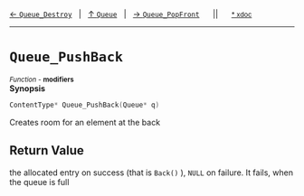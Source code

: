 [&#8592; `Queue_Destroy`](HTL_queue.t.h--queue--queue_destroy.md)&nbsp;&nbsp;&nbsp;|&nbsp;&nbsp;&nbsp;[&#8593; `Queue`](HTL_queue.t.h--queue.md)&nbsp;&nbsp;&nbsp;|&nbsp;&nbsp;&nbsp;[&#8594; `Queue_PopFront`](HTL_queue.t.h--queue--queue_popfront.md)&nbsp;&nbsp;&nbsp;&nbsp;&nbsp;&nbsp;||&nbsp;&nbsp;&nbsp;&nbsp;&nbsp;&nbsp;<small>[\* xdoc](../xdoc/HTL_queue.t.h.xmd#L46)</small>
***

# `Queue_PushBack`
<small>*Function* - **modifiers**</small>  
**Synopsis**

```cpp
ContentType* Queue_PushBack(Queue* q)
```

Creates room for an element at the back


## Return Value


the allocated entry on success (that is `Back()` ),
`NULL` on failure.
It fails, when the queue is full


